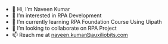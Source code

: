 - 👋 Hi, I’m Naveen Kumar
- 👀 I’m interested in RPA Development
- 🌱 I’m currently learning RPA Foundation Course Using Uipath
- 💞️ I’m looking to collaborate on RPA Project
- 📫 Reach me at naveen.kumar@auxiliobits.com

<!---
naveen-1612/naveen-1612 is a ✨ special ✨ repository because its `README.md` (this file) appears on your GitHub profile.
You can click the Preview link to take a look at your changes.
--->
